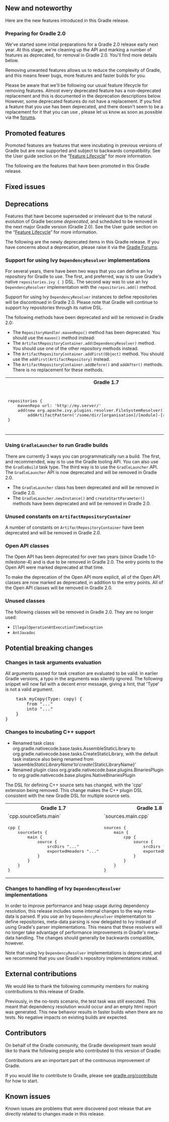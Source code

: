 ## New and noteworthy

Here are the new features introduced in this Gradle release.

### Preparing for Gradle 2.0

We've started some initial preparations for a Gradle 2.0 release early next year. At this stage, we're cleaning up the API and marking a
number of features as deprecated, for removal in Gradle 2.0. You'll find more details below.

Removing unwanted features allows us to reduce the complexity of Gradle, and this means fewer bugs, more features and faster builds for you.

Please be aware that we'll be following our usual feature lifecycle for removing features. Almost every deprecated feature has a non-deprecated replacement
and this is documented in the deprecation descriptions below. However, some deprecated features do not have a replacement. If you find a feature that
you use has been deprecated, and there doesn't seem to be a replacement for it that you can use , please let us know as soon as possible via the
[forums](http://forums.gradle.org).

<!--
### Example new and noteworthy
-->

## Promoted features

Promoted features are features that were incubating in previous versions of Gradle but are now supported and subject to backwards compatibility.
See the User guide section on the “[Feature Lifecycle](userguide/feature_lifecycle.html)” for more information.

The following are the features that have been promoted in this Gradle release.

<!--
### Example promoted
-->

## Fixed issues

## Deprecations

Features that have become superseded or irrelevant due to the natural evolution of Gradle become *deprecated*, and scheduled to be removed
in the next major Gradle version (Gradle 2.0). See the User guide section on the “[Feature Lifecycle](userguide/feature_lifecycle.html)” for more information.

The following are the newly deprecated items in this Gradle release. If you have concerns about a deprecation, please raise it via the [Gradle Forums](http://forums.gradle.org).

### Support for using Ivy `DependencyResolver` implementations

For several years, there have been two ways that you can define an Ivy repository for Gradle to use. The first, and preferred, way is to use Gradle's
native `repositories.ivy { }` DSL. The second way was to use an Ivy `DependencyResolver` implementation with the `repositories.add()` method.

Support for using Ivy `DependencyResolver` instances to define repositories will be discontinued in Gradle 2.0. Please note that Gradle will continue to
support Ivy repositories through its native DSL.

The following methods have been deprecated and will be removed in Gradle 2.0:

* The `RepositoryHandler.mavenRepo()` method has been deprecated. You should use the `maven()` method instead:
* The `ArtifactRepositoryContainer.add(DependencyResolver)` method. You should use one of the other repository methods instead.
* The `ArtifactRepositoryContainer.addFirst(Object)` method. You should use the `addFirst(ArtifactRepository)` instead.
* The `ArtifactRepositoryContainer.addBefore()` and `addAfter()` methods. There is no replacement for these methods.

<table>
    <tr><th>Gradle 1.7</th><th>Gradle 1.8</th></tr>
    <tr>
    <td>
        <pre>repositories {
    mavenRepo url: 'http://my.server/'
    add(new org.apache.ivy.plugins.resolver.FileSystemResolver()) {
        addArtifactPattern('/some/dir/[organisation]/[module]-[revision].[ext]')
}</pre>
    </td>
    <td>
        <pre>repositories {
    maven {
        url 'http://my.server/'
    }
    ivy {
        artifactPattern '/some/dir/[organisation]/[module]-[revision].[ext]'
    }
}</pre>
    </td>
    </tr>
</table>

### Using `GradleLauncher` to run Gradle builds

There are currently 3 ways you can programmatically run a build. The first, and recommended, way is to use the Gradle tooling API. You can also use
the `GradleBuild` task type. The third way is to use the `GradleLauncher` API. The `GradleLauncher` API is now deprecated and will be removed in Gradle
2.0.

* The `GradleLauncher` class has been deprecated and will be removed in Gradle 2.0.
* The `GradleLauncher.newInstance()` and `createStartParameter()` methods have been deprecated and will be removed in Gradle 2.0.

### Unused constants on `ArtifactRepositoryContainer`

A number of constants on `ArtifactRepositoryContainer` have been deprecated and will be removed in Gradle 2.0.

### Open API classes

The Open API has been deprecated for over two years (since Gradle 1.0-milestone-4) and is due to be removed in Gradle 2.0. The entry points to the
Open API were marked deprecated at that time.

To make the deprecation of the Open API more explicit, all of the Open API classes are now marked as deprecated, in addition to the entry points. All of the
Open API classes will be removed in Gradle 2.0.

### Unused classes

The following classes will be removed in Gradle 2.0. They are no longer used:

* `IllegalOperationAtExecutionTimeException`
* `AntJavadoc`

<!--
### Example deprecation
-->

## Potential breaking changes

### Changes in task arguments evaluation

All arguments passed for task creation are evaluated to be valid. In earlier Gradle versions, a typo in the arguments was silently ignored.
The following snippet will now fail with a decent error message, giving a hint, that 'Type' is not a valid argument.

<pre>
    task myCopy(Type: copy) {
        from "..."
        into "..."
    }
}</pre>


### Changes to incubating C++ support

* Renamed task class org.gradle.nativecode.base.tasks.AssembleStaticLibrary to org.gradle.nativecode.base.tasks.CreateStaticLibrary, with the
  default task instance also being renamed from 'assemble${StaticLibraryName}' to 'create${StaticLibraryName}'
* Renamed plugin class org.gradle.nativecode.base.plugins.BinariesPlugin to org.gradle.nativecode.base.plugins.NativeBinariesPlugin

The DSL for defining C++ source sets has changed, with the 'cpp' extension being removed. This change makes the C++ plugin DSL consistent with
the new Gradle DSL for multiple source sets.

<table>
    <tr><th>Gradle 1.7</th><th>Gradle 1.8</th></tr>
    <tr>
    <td>`cpp.sourceSets.main`</td>
    <td>`sources.main.cpp`</td>
    </tr>
    <tr>
    <td><pre>cpp {
    sourceSets {
        main {
            source {
                srcDirs "..."
                exportedHeaders "..."
            }
        }
    }
}</pre>
    </td>
    <td>
<pre>sources {
    main {
        cpp {
            source {
                srcDirs "..."
                exportedHeaders "..."
            }
        }
    }
}</pre>
    </td>
    </tr>
</table>

### Changes to handling of Ivy `DependencyResolver` implementations

In order to improve performance and heap usage during dependency resolution, this release includes some internal changes to the way meta-data is
parsed. If you use an Ivy `DependencyResolver` implementation to define repositories, meta-data parsing is now delegated to Ivy instead of
using Gradle's parser implementations. This means that these resolvers will no longer take advantage of performance improvements in Gradle's
meta-data handling. The changes should generally be backwards compatible, however.

Note that using Ivy `DependencyResolver` implementations is deprecated, and we recommend that you use Gradle's repository implementations instead.

<!--
### Example breaking change
-->

## External contributions

We would like to thank the following community members for making contributions to this release of Gradle.

Previously, in the no-tests scenario, the test task was still executed. This meant that dependency resolution would occur and an empty html report was generated.
This new behavior results in faster builds when there are no tests. No negative impacts on existing builds are expected.

## Contributors

On behalf of the Gradle community, the Gradle development team would like to thank the following people who contributed to this version of Gradle:

<!--
* [Some person](https://github.com/some-person) - fixed some issue (GRADLE-1234)
-->

Contributions are an important part of the continuous improvement of Gradle. 

If you would like to contribute to Gradle, please see [gradle.org/contribute](http://gradle.org/contribute) for how to start.

## Known issues

Known issues are problems that were discovered post release that are directly related to changes made in this release.
